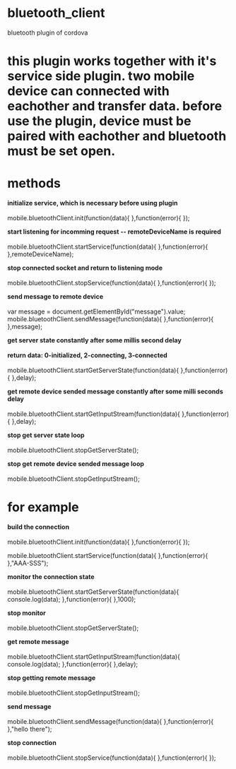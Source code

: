 # bluetooth_client
bluetooth plugin of cordova
# this plugin works together with it's service side plugin. two mobile device can connected with eachother and transfer data. before use the plugin, device must be paired with eachother and bluetooth must be set open.

# methods
<b>initialize service, which is necessary before using plugin</b><br></br>
mobile.bluetoothClient.init(function(data){
			},function(error){
			});

<b>start listening for incomming request -- remoteDeviceName is required</b><br></br>
mobile.bluetoothClient.startService(function(data){
},function(error){
},remoteDeviceName);

<b>stop connected socket and return to listening mode</b><br></br>
mobile.bluetoothClient.stopService(function(data){
},function(error){
});

<b>send message to remote device</b><br></br>
var message = document.getElementById("message").value;
mobile.bluetoothClient.sendMessage(function(data){
},function(error){
},message);

<b>get server state constantly after some millis second delay</b><br></br>
<b>return data: 0-initialized, 2-connecting, 3-connected</b><br></br>
mobile.bluetoothClient.startGetServerState(function(data){
},function(error){
},delay);

<b>get remote device sended message constantly after some milli seconds delay</b><br></br>
mobile.bluetoothClient.startGetInputStream(function(data){
},function(error){
},delay);

<b>stop get server state loop</b><br></br>
mobile.bluetoothClient.stopGetServerState();

<b>stop get remote device sended message loop</b><br></br>
mobile.bluetoothClient.stopGetInputStream();



# for example

<b>build the connection</b><br></br>
mobile.bluetoothClient.init(function(data){
			},function(error){
			});
      
mobile.bluetoothClient.startService(function(data){
},function(error){
},"AAA-SSS");

<b>monitor the connection state</b><br></br>
mobile.bluetoothClient.startGetServerState(function(data){
    console.log(data);
},function(error){
},1000);

<b>stop monitor</b><br></br>
mobile.bluetoothClient.stopGetServerState();

<b>get remote message</b><br></br>
mobile.bluetoothClient.startGetInputStream(function(data){
    console.log(data);
},function(error){
},delay);

<b>stop getting remote message</b><br></br>
mobile.bluetoothClient.stopGetInputStream();

<b>send message</b><br></br>
mobile.bluetoothClient.sendMessage(function(data){
},function(error){
},"hello there");

<b>stop connection</b><br></br>
mobile.bluetoothClient.stopService(function(data){
},function(error){
});
